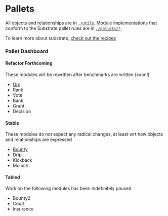 # Pallets

All objects and relationships are in [`./utils`](https://github.com/sunshine-protocol/sunshine-bounty/tree/master/utils). Module implementations that conform to the Substrate pallet rules are in [`./pallets/*`](https://github.com/sunshine-protocol/sunshine-bounty/tree/master/pallets).

To learn more about substrate, [check out the recipes](https://github.com/substrate-developer-hub/recipes)

### Pallet Dashboard

#### Refactor Forthcoming

These modules will be rewritten after benchmarks are written (soon!)
* [Org](org.md)
* Rank
* Vote
* Bank
* Grant
* Decision

#### Stable

These modules do not expect any radical changes, at least wrt how objects and relationships are expressed
* [Bounty](bounty.md)
* Drip
* Kickback
* Moloch

#### Tabled

Work on the following modules has been indefinitely paused
* Bounty2
* Court
* Insurance